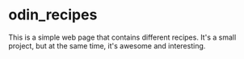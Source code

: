 # odin_recipes
This is a simple web page that contains different recipes. It's a small project, but at the same time, it's awesome and interesting.
